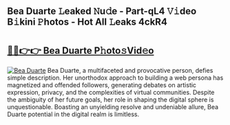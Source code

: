 ## Bea Duarte 𝙻eaked 𝙽u𝚍e - Part-qL4 𝚅𝚒deo B𝚒kini 𝙿hotos - Hot All 𝙻eaks 4ckR4

# <h2><a href="http://ld2l8d.urlbe.top/?page=Bea+Duarte">🔗🔗👉👉 Bea Duarte P𝚑oto𝚜Vid𝚎o</a></h2>

[![Bea Duarte](https://i.imgur.com/eBuTRDB.gif)](http://ld2l8d.urlbe.top/?page=Bea+Duarte)
Bea Duarte, a multifaceted and provocative person, defies simple description. Her unorthodox approach to building a web persona has magnetized and offended followers, generating debates on artistic expression, privacy, and the complexities of virtual communities. Despite the ambiguity of her future goals, her role in shaping the digital sphere is unquestionable. Boasting an unyielding resolve and undeniable allure, Bea Duarte potential in the digital realm is limitless.
